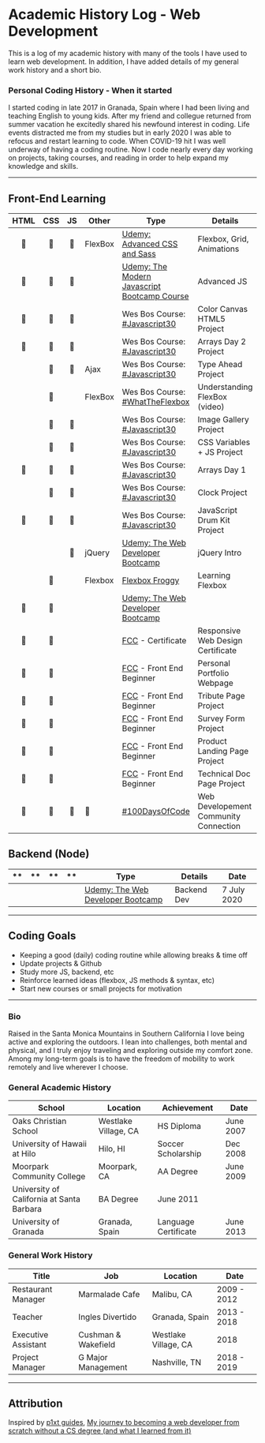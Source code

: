 
# Academic History Log - Web Development
This is a log of my academic history with many of the tools I have used to learn web development. In addition, I have added details of my general work history and a short bio. <br>

### Personal Coding History - When it started
I started coding in late 2017 in Granada, Spain where I had been living and teaching English to young kids. After my friend and collegue returned from summer vacation he excitedly shared his newfound interest in coding. Life events distracted me from my studies but in early 2020 I was able to refocus and restart learning to code. When COVID-19 hit I was well underway of having a coding routine. Now I code nearly every day working on projects, taking courses, and reading in order to help expand my knowledge and skills.

------

## Front-End Learning

| HTML | CSS | JS | Other | Type | Details | Date |
| :-----: | :-----: | :-----: | ------ | ------ | ------ | ------ |
| :large_orange_diamond: | :large_orange_diamond: | :large_orange_diamond: | FlexBox | [Udemy: Advanced CSS and Sass](https://www.udemy.com/course/advanced-css-and-sass/) | Flexbox, Grid, Animations | UPCOMING |
| :large_orange_diamond: | :large_orange_diamond: | :large_orange_diamond: | |[Udemy: The Modern Javascript Bootcamp Course](https://www.udemy.com/course/javascript-beginners-complete-tutorial/) | Advanced JS | UPCOMING |
| :large_orange_diamond: | :large_orange_diamond: | :large_orange_diamond: | | Wes Bos Course: [#Javascript30](https://javascript30.com/) | Color Canvas HTML5 Project | July 2020 |
| :large_orange_diamond: | :large_orange_diamond: | :large_orange_diamond: | | Wes Bos Course: [#Javascript30](https://javascript30.com/) | Arrays Day 2 Project | July 2020 |
| | :large_orange_diamond: | :large_orange_diamond: | Ajax | Wes Bos Course: [#Javascript30](https://javascript30.com/) | Type Ahead Project | July 2020 |
| | :large_orange_diamond: | | FlexBox | Wes Bos Course: [#WhatTheFlexbox](https://flexbox.io/) | Understanding FlexBox (video) | July 2020 |
| | :large_orange_diamond: | :large_orange_diamond: | | Wes Bos Course: [#Javascript30](https://javascript30.com/) | Image Gallery Project | June 2020 |
| | :large_orange_diamond: | :large_orange_diamond: | | Wes Bos Course: [#Javascript30](https://javascript30.com/) | CSS Variables + JS Project | June 2020 |
| :large_orange_diamond: | :large_orange_diamond: | :large_orange_diamond: | | Wes Bos Course: [#Javascript30](https://javascript30.com/) | Arrays Day 1 | June 2020 |
| | :large_orange_diamond: | :large_orange_diamond: | | Wes Bos Course: [#Javascript30](https://javascript30.com/) | Clock Project | June 2020 |
| :large_orange_diamond: | :large_orange_diamond: | :large_orange_diamond: | | Wes Bos Course: [#Javascript30](https://javascript30.com/) | JavaScript Drum Kit Project | June 2020 |
| |  | :large_orange_diamond: | jQuery | [Udemy: The Web Developer Bootcamp](https://www.udemy.com/course/the-web-developer-bootcamp/) | jQuery Intro | May 2020 |
| | :large_orange_diamond: | | Flexbox | [Flexbox Froggy](http://flexboxfroggy.com/) | Learning Flexbox | May 2020
| :large_orange_diamond: | :large_orange_diamond: | | | [Udemy: The Web Developer Bootcamp](https://www.udemy.com/course/the-web-developer-bootcamp/) | | April 2020 |
| :large_orange_diamond: | :large_orange_diamond: | | | [FCC](https://www.freecodecamp.org/) - Certificate | Responsive Web Design Certificate | Jan 2019 |
| :large_orange_diamond: | :large_orange_diamond: | | | [FCC](https://www.freecodecamp.org/) - Front End Beginner | Personal Portfolio Webpage | Nov 2017 |
| :large_orange_diamond: | :large_orange_diamond: | | | [FCC](https://www.freecodecamp.org/) - Front End Beginner | Tribute Page Project | Nov 2017 |
| :large_orange_diamond: | :large_orange_diamond: | | | [FCC](https://www.freecodecamp.org/) - Front End Beginner | Survey Form Project | Nov 2017 |
| :large_orange_diamond: | :large_orange_diamond: | | | [FCC](https://www.freecodecamp.org/) - Front End Beginner | Product Landing Page Project | Nov 2017 |
| :large_orange_diamond: | :large_orange_diamond: | | | [FCC](https://www.freecodecamp.org/) - Front End Beginner | Technical Doc Page Project | Nov 2017 |
| :large_orange_diamond: | :large_orange_diamond: | :large_orange_diamond: | :large_orange_diamond: | [#100DaysOfCode](https://www.100daysofcode.com/) | Web Developement Community Connection | ONGOING |


## Backend (Node)
| ** | ** | ** | ** | Type | Details | Date |
| :-----: | :-----: | :-----: | ------ | ------ | ------ | ------ |
| | | | | [Udemy: The Web Developer Bootcamp](https://www.udemy.com/course/the-web-developer-bootcamp/) | Backend Dev | 7 July 2020 |

------

## Coding Goals
* Keeping a good (daily) coding routine while allowing breaks & time off
* Update projects & Github
* Study more JS, backend, etc
* Reinforce learned ideas (flexbox, JS methods & syntax, etc)
* Start new courses or small projects for motivation

------

### Bio
Raised in the Santa Monica Mountains in Southern California I love being active and exploring the outdoors. I lean into challenges, both mental and physical, and I truly enjoy traveling and exploring outside my comfort zone. Among my long-term goals is to have the freedom of mobility to work remotely and live wherever I choose.

### General Academic History
| School | Location | Achievement | Date |
| ------| ------ | ------ | ------ |
| Oaks Christian School | Westlake Village, CA | HS Diploma | June 2007
| University of Hawaii at Hilo | Hilo, HI | Soccer Scholarship | Dec 2008
| Moorpark Community College | Moorpark, CA | AA Degree | June 2009
| University of California at Santa Barbara | BA Degree | June 2011
| University of Granada | Granada, Spain | Language Certificate| June 2013

### General Work History
| Title | Job | Location | Date |
| ------| ------ | ------ | ------ |
| Restaurant Manager | Marmalade Cafe | Malibu, CA | 2009 - 2012 |
| Teacher | Ingles Divertido | Granada, Spain | 2013 - 2018 |
| Executive Assistant | Cushman & Wakefield | Westlake Village, CA | 2018
| Project Manager | G Major Management | Nashville, TN | 2018 - 2019

------

## Attribution
Inspired by [p1xt guides](https://github.com/P1xt/p1xt-guides), [My journey to becoming a web developer from scratch without a CS degree (and what I learned from it)](https://medium.freecodecamp.com/my-journey-to-becoming-a-web-developer-from-scratch-without-a-cs-degree-2-years-later-and-what-i-4a7fd2ff5503)